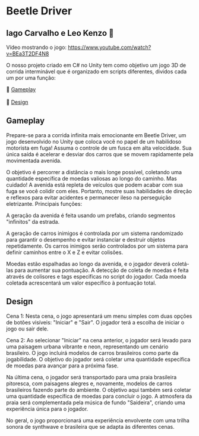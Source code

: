# **Beetle Driver**
## Iago Carvalho e Leo Kenzo 📖
<p align="justify">

Vídeo mostrando o jogo: https://www.youtube.com/watch?v=BEa3T2DF4N8
 
 O nosso projeto criado em C# no Unity tem como objetivo um jogo 3D de corrida interminável que  é organizado em scripts diferentes, dividos cada um por uma função:

  
🔹 [Gameplay](#gameplay)<br><br>
🔹 [Design](#design) 


 </p>

 ## Gameplay
<p align="justify">

Prepare-se para a corrida infinita mais emocionante em Beetle Driver, um jogo desenvolvido no Unity que coloca você no papel de um habilidoso motorista em fuga! Assuma o controle de um fusca em alta velocidade. Sua única saída é acelerar e desviar dos carros que se movem rapidamente pela movimentada avenida.

O objetivo é percorrer a distância o mais longe possível, coletando uma quantidade específica de moedas valiosas ao longo do caminho. Mas cuidado! A avenida está repleta de veículos que podem acabar com sua fuga se você colidir com eles. Portanto, mostre suas habilidades de direção e reflexos para evitar acidentes e permanecer ileso na perseguição eletrizante. Principais funções:

A geração da avenida é feita usando um prefabs, criando segmentos "infinitos" da estrada.

A geração de carros inimigos é controlada por um sistema randomizado para garantir o desempenho e evitar instanciar e destruir objetos repetidamente. Os carros inimigos serão controlados por um sistema para definir caminhos entre o X e Z e evitar colisões.

Moedas estão espalhadas ao longo da avenida, e o jogador deverá coletá-las para aumentar sua pontuação. A detecção de coleta de moedas é feita através de colisores e tags especificas no script do jogador. Cada moeda coletada acrescentará um valor específico à pontuação total.
 </p>


 ## Design
<p align="justify">

Cena 1:
Nesta cena, o jogo apresentará um menu simples com duas opções de botões visíveis: "Iniciar" e "Sair". O jogador terá a escolha de iniciar o jogo ou sair dele.

Cena 2:
Ao selecionar "Iniciar" na cena anterior, o jogador será levado para uma paisagem urbana vibrante e neon, representando um cenário brasileiro. O jogo incluirá modelos de carros brasileiros como parte da jogabilidade. O objetivo do jogador será coletar uma quantidade específica de moedas para avançar para a próxima fase. 

Na última cena, o jogador será transportado para uma praia brasileira pitoresca, com paisagens alegres e, novamente, modelos de carros brasileiros fazendo parte do ambiente. O objetivo aqui também será coletar uma quantidade específica de moedas para concluir o jogo. A atmosfera da praia será complementada pela música de fundo "Saideira", criando uma experiência única para o jogador.

No geral, o jogo proporcionará uma experiência envolvente com uma trilha sonora de synthwave e brasileira que se adapta às diferentes cenas.

